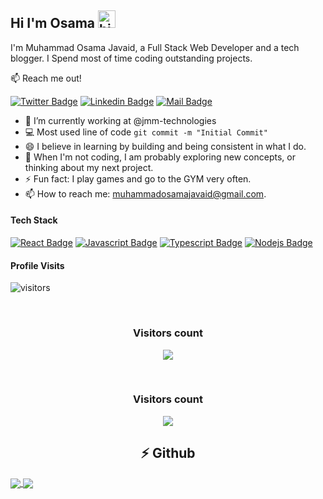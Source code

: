 ## Hi I'm Osama <img src="https://user-images.githubusercontent.com/1303154/88677602-1635ba80-d120-11ea-84d8-d263ba5fc3c0.gif" width="28px" height="28px" alt="hi">

I'm Muhammad Osama Javaid, a Full Stack Web Developer and a tech blogger. I Spend most of time coding outstanding projects.

:mailbox: Reach me out!

[![Twitter Badge](https://img.shields.io/badge/-@iOsamaJavaid-1ca0f1?style=flat&labelColor=1ca0f1&logo=twitter&logoColor=white&link=https://twitter.com/iOsamaJavaid)](https://twitter.com/iOsamaJavaid) [![Linkedin Badge](https://img.shields.io/badge/-reachOsama-0e76a8?style=flat&labelColor=0e76a8&logo=linkedin&logoColor=white)](https://www.linkedin.com/in/reachOsama/) [![Mail Badge](https://img.shields.io/badge/-muhammadosamajavaid-c0392b?style=flat&labelColor=c0392b&logo=gmail&logoColor=white)](mailto:muhammadosamajavaid@gmail.com)

<!-- (https://img.shields.io/badge/-@islempenywis-e84393?style=flat&labelColor=e84393&logo=instagram&logoColor=white)](https://instagram.com/islempenywis) -->
<!-- TODO: Add last video link -->

- 🔭 I’m currently working at @jmm-technologies
- :computer: Most used line of code `git commit -m "Initial Commit"`
- 😄 I believe in learning by building and being consistent in what I do.
- 🤔 When I'm not coding, I am probably exploring new concepts, or thinking about my next project.
- ⚡ Fun fact: I play games and go to the GYM very often.
- 📫 How to reach me: muhammadosamajavaid@gmail.com.

#### Tech Stack

<!-- TODO: Make technologies links takes you to repositories -->

[![React Badge](https://img.shields.io/badge/-React-61DBFB?style=for-the-badge&labelColor=black&logo=react&logoColor=61DBFB)](#) [![Javascript Badge](https://img.shields.io/badge/-Javascript-F0DB4F?style=for-the-badge&labelColor=black&logo=javascript&logoColor=F0DB4F)](#) [![Typescript Badge](https://img.shields.io/badge/-Typescript-007acc?style=for-the-badge&labelColor=black&logo=typescript&logoColor=007acc)](#) [![Nodejs Badge](https://img.shields.io/badge/-Nodejs-3C873A?style=for-the-badge&labelColor=black&logo=node.js&logoColor=3C873A)](#)



#### Profile Visits 

![visitors](https://visitor-badge.glitch.me/badge?page_id=osamajavaid.osamajavaid)

<br>
<h3 align="center"> Visitors count </h3>
<p align="center">
  <a href="https://github.com/ParthGohil21/github-profile-count">
    <img align="center" src="https://profile-counter.glitch.me/{hayatharoon}/count.svg" />
    </a>
  </p>

<br>
<h3 align="center"> Visitors count </h3>
<p align="center">
  <a href="https://github.com/ParthGohil21/github-profile-count">
    <img align="center" src="https://profile-counter.glitch.me/{hayatharoon}/count.svg" />
    </a>
  </p>


<!--Github Stats-->
<h2 align="center">⚡ Github</h2>
<a href="https://github.com/osamajavaid/github-readme-stats">
  <img align="center" src="https://github-readme-stats.vercel.app/api?username=osamajavaid&theme=blue-green&show_icons=true)" />
</a>
<a href="https://github.com/osamajavaid/github-readme-streak-stats">
  <img align="center" src="https://github-readme-streak-stats.herokuapp.com/?user=osamajavaid&theme=chartreuse-dark" />
</a>

</details>
